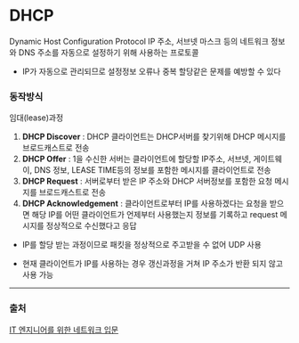 # DHCP
Dynamic Host Configuration Protocol
IP 주소, 서브넷 마스크 등의 네트워크 정보와 DNS 주소를 자동으로 설정하기 위해 사용하는 프로토콜

-  IP가 자동으로 관리되므로 설정정보 오류나 중복 할당같은 문제를 예방할 수 있다

### 동작방식

임대(lease)과정

1. **DHCP Discover** : DHCP 클라이언트는 DHCP서버를 찾기위해 DHCP 메시지를 브로드캐스트로 전송
2. **DHCP Offer** : 1을 수신한 서버는 클라이언트에 할당할 IP주소, 서브넷, 게이트웨이, DNS 정보, LEASE TIME등의 정보를 포함한 메시지를 클라이언트로 전송
3. **DHCP Request** : 서버로부터 받은 IP 주소와 DHCP 서버정보를 포함한 요청 메시지를 브로드캐스트로 전송
4. **DHCP Acknowledgement** : 클라이언트로부터 IP를 사용하겠다는 요청을 받으면 해당 IP를 어떤 클라이언트가 언제부터 사용했는지 정보를 기록하고 request 메시지를 정상적으로 수신했다고 응답

- IP를 할당 받는 과정이므로 패킷을 정상적으로 주고받을 수 없어 UDP 사용

- 현재 클라이언트가 IP를 사용하는 경우 갱신과정을 거쳐 IP 주소가 반환 되지 않고 사용 가능


---
### 출처
[IT 엔지니어를 위한 네트워크 입문](https://www.aladin.co.kr/shop/wproduct.aspx?ItemId=254155831)